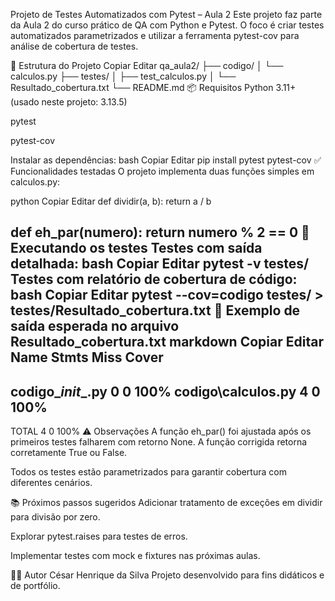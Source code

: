 Projeto de Testes Automatizados com Pytest – Aula 2
Este projeto faz parte da Aula 2 do curso prático de QA com Python e Pytest.
O foco é criar testes automatizados parametrizados e utilizar a ferramenta pytest-cov para análise de cobertura de testes.

📁 Estrutura do Projeto
Copiar
Editar
qa_aula2/
├── codigo/
│   └── calculos.py
├── testes/
│   ├── test_calculos.py
│   └── Resultado_cobertura.txt
└── README.md
📦 Requisitos
Python 3.11+ (usado neste projeto: 3.13.5)

pytest

pytest-cov

Instalar as dependências:
bash
Copiar
Editar
pip install pytest pytest-cov
✅ Funcionalidades testadas
O projeto implementa duas funções simples em calculos.py:

python
Copiar
Editar
def dividir(a, b):
    return a / b

def eh_par(numero):
    return numero % 2 == 0
🧪 Executando os testes
Testes com saída detalhada:
bash
Copiar
Editar
pytest -v testes/
Testes com relatório de cobertura de código:
bash
Copiar
Editar
pytest --cov=codigo testes/ > testes/Resultado_cobertura.txt
📄 Exemplo de saída esperada no arquivo Resultado_cobertura.txt
markdown
Copiar
Editar
Name                 Stmts   Miss  Cover
----------------------------------------
codigo\__init__.py       0      0   100%
codigo\calculos.py       4      0   100%
----------------------------------------
TOTAL                    4      0   100%
⚠️ Observações
A função eh_par() foi ajustada após os primeiros testes falharem com retorno None. A função corrigida retorna corretamente True ou False.

Todos os testes estão parametrizados para garantir cobertura com diferentes cenários.

📚 Próximos passos sugeridos
Adicionar tratamento de exceções em dividir para divisão por zero.

Explorar pytest.raises para testes de erros.

Implementar testes com mock e fixtures nas próximas aulas.

🧑‍💻 Autor
César Henrique da Silva
Projeto desenvolvido para fins didáticos e de portfólio.
